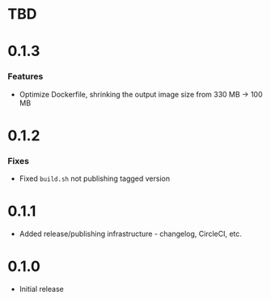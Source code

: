 # TBD

# 0.1.3
### Features
* Optimize Dockerfile, shrinking the output image size from 330 MB -> 100 MB

# 0.1.2
### Fixes
* Fixed `build.sh` not publishing tagged version

# 0.1.1
* Added release/publishing infrastructure - changelog, CircleCI, etc. 

# 0.1.0
* Initial release
